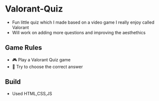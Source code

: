# Valorant-Quiz

* Fun little quiz which I made based on a video game I really enjoy called Valorant
* Will work on adding more questions and improving the aesthethics 

## Game Rules
- 🎮 Play a Valorant Quiz game
- 🧠 Try to choose the correct answer

## Build

- Used HTML,CSS,JS

